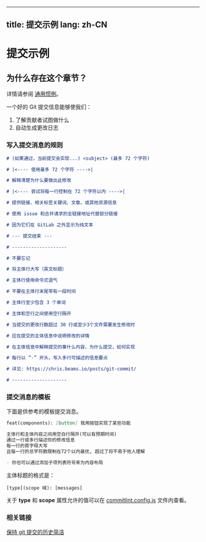 <!--
 * @Author: zouyaoji@https://github.com/zouyaoji
 * @Date: 2024-06-11 00:10:26
 * @Description: Do not edit
 * @LastEditors: zouyaoji 370681295@qq.com
 * @LastEditTime: 2024-06-14 11:06:08
 * @FilePath: \vue-maplibre\docs\zh-CN\guide\commit-examples.md
-->
---
title: 提交示例
lang: zh-CN
---

# 提交示例

## 为什么存在这个章节？

详情请参阅 [通用惯例](https://www.conventionalcommits.org/)。

一个好的 Git 提交信息能够使我们：

1. 了解贡献者试图做什么
2. 自动生成更改日志

### 写入提交消息的规则

```md
# (如果通过，当前提交会实现...) <subject> (最多 72 个字符)

# |<---- 使用最多 72 个字符 ---->|

# 解释清楚为什么要做出此修改

# |<---- 尝试将每一行控制在 72 个字符以内 ---->|

# 提供链接、相关标签关键词、文章、或其他资源信息

# 使用 issue 和合并请求的全链接地址代替部分链接

# 因为它们在 GitLab 之外显示为纯文本

# --- 提交结束 ---

# --------------------

# 不要忘记

# 将主体行大写（英文标题）

# 主体行使用命令式语气

# 不要在主体行末尾带有一段时间

# 主体行至少包含 3 个单词

# 主体和空行之间使用空行隔开

# 当提交的更改行数超过 30 行或至少3个文件需要发生修改时

# 应在提交的主体信息中说明修改的详情

# 在主体信息中解释提交的事什么内容，为什么提交，如何实现

# 每行以 “-” 开头，写入多行可描述的信息要点

# 详见: https://chris.beams.io/posts/git-commit/

# --------------------
```

### 提交消息的模板

下面是供参考的模板提交消息。

```md
feat(components): [button] 我用按钮实现了某些功能

主体行和主体内容之间用空白行隔开(可以有预期时间)
通过一行或多行描述你的修改信息
每一行的首字母大写
且每一行的总字符数限制在72个以内最优, 超过了将不易于他人理解

- 你也可以通过添加子项列表符号来为内容布局
```

主体标题的格式是：

```
[type](scope 域): [messages]
```

关于 **type** 和 **scope** 属性允许的值可以在 [commitlint.config.js](https://github.com/meteosci/vue-maplibre/blob/dev/commitlint.config.js#L41) 文件内查看。

### 相关链接

[保持 git 提交的历史简洁](https://about.gitlab.com/blog/2018/06/07/keeping-git-commit-history-clean/)

